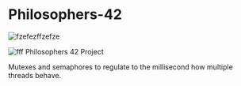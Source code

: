 # Philosophers-42
![fzefezffzefze](https://user-images.githubusercontent.com/117649637/235378515-4e461896-eeb9-4d53-a1b8-573891d0396f.jpg)

![fff](https://user-images.githubusercontent.com/117649637/235378530-ed1c17da-ad1e-447e-9051-f373f60098e9.jpg)
Philosophers 42 Project

Mutexes and semaphores to regulate to the millisecond how multiple threads behave.
